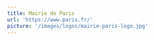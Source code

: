 ```yaml
---
title: Mairie de Paris
url: 'https://www.paris.fr/'
picture: '/images/logos/mairie-paris-logo.jpg'
---
```

